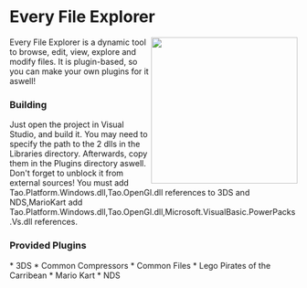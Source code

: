 Every File Explorer
===================
<img src="http://florian.nouwt.com/EFEIcon.png" height="256px" align="right"/>
Every File Explorer is a dynamic tool to browse, edit, view, explore and modify files. It is plugin-based, so you can make your own plugins for it aswell!

<h3>Building</h3>
Just open the project in Visual Studio, and build it. You may need to specify the path to the 2 dlls in the Libraries directory. Afterwards, copy them in the Plugins directory aswell. Don't forget to unblock it from external sources!
You must add Tao.Platform.Windows.dll,Tao.OpenGl.dll references to 3DS and NDS,MarioKart add Tao.Platform.Windows.dll,Tao.OpenGl.dll,Microsoft.VisualBasic.PowerPacks.Vs.dll references.
<h3>Provided Plugins</h3>
* 3DS
* Common Compressors
* Common Files
* Lego Pirates of the Carribean
* Mario Kart
* NDS
